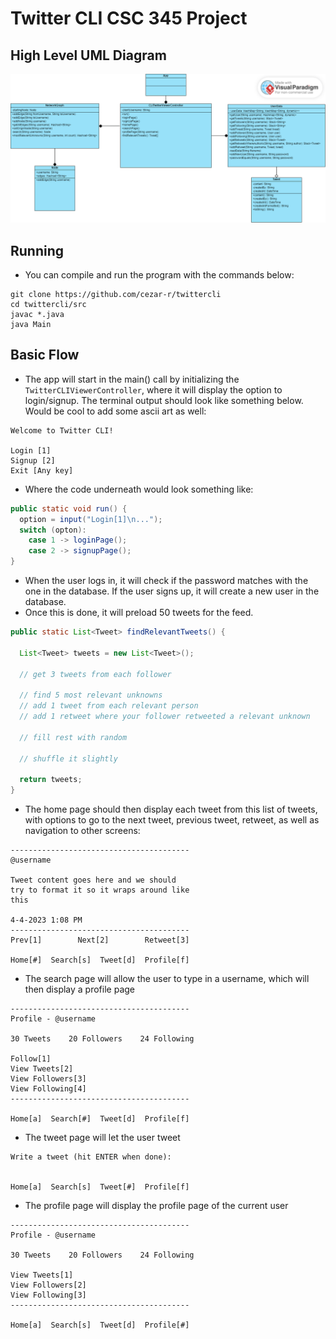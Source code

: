 # Twitter CLI CSC 345 Project

## High Level UML Diagram
<img src = "https://github.com/cezar-r/twittercli/blob/main/Untitled.png">

## Running
- You can compile and run the program with the commands below:
```
git clone https://github.com/cezar-r/twittercli
cd twittercli/src
javac *.java
java Main
```

## Basic Flow 

- The app will start in the main() call by initializing the `TwitterCLIViewerController`, where it will display the option to login/signup. The terminal output should look like something below. Would be cool to add some ascii art as well:

```
Welcome to Twitter CLI!

Login [1]
Signup [2]
Exit [Any key]
```
- Where the code underneath would look something like:

```java
public static void run() {
  option = input("Login[1]\n...");
  switch (opton):
    case 1 -> loginPage();
    case 2 -> signupPage();
}
```

- When the user logs in, it will check if the password matches with the one in the database. If the user signs up, it will create a new user in the database. 
- Once this is done, it will preload 50 tweets for the feed.

```java
public static List<Tweet> findRelevantTweets() {

  List<Tweet> tweets = new List<Tweet>();

  // get 3 tweets from each follower
  
  // find 5 most relevant unknowns
  // add 1 tweet from each relevant person
  // add 1 retweet where your follower retweeted a relevant unknown 
  
  // fill rest with random
  
  // shuffle it slightly
  
  return tweets;
}
```

- The home page should then display each tweet from this list of tweets, with options to go to the next tweet, previous tweet, retweet, as well as navigation to other screens:
```
----------------------------------------
@username

Tweet content goes here and we should 
try to format it so it wraps around like
this

4-4-2023 1:08 PM
----------------------------------------
Prev[1]        Next[2]        Retweet[3]

Home[#]  Search[s]  Tweet[d]  Profile[f]
```

- The search page will allow the user to type in a username, which will then display a profile page
```
----------------------------------------
Profile - @username

30 Tweets    20 Followers    24 Following

Follow[1]
View Tweets[2]
View Followers[3]
View Following[4]
----------------------------------------

Home[a]  Search[#]  Tweet[d]  Profile[f]
```

- The tweet page will let the user tweet 
```
Write a tweet (hit ENTER when done):


Home[a]  Search[s]  Tweet[#]  Profile[f]
```

- The profile page will display the profile page of the current user
```
----------------------------------------
Profile - @username

30 Tweets    20 Followers    24 Following

View Tweets[1]
View Followers[2]
View Following[3]
----------------------------------------

Home[a]  Search[s]  Tweet[d]  Profile[#]
```
